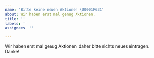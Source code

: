 ```yaml
---
name: "Bitte keine neuen Aktionen \U0001F631"
about: Wir haben erst mal genug Aktionen.
title: ''
labels: ''
assignees: ''

---
```


Wir haben erst mal genug Aktionen, daher bitte nichts neues eintragen. Danke!
